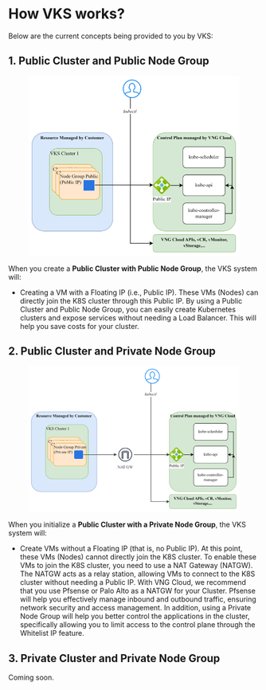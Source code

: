 # How VKS works?

Below are the current concepts being provided to you by VKS:

## **1. Public Cluster and Public Node Group**

<figure><img src="../.gitbook/assets/image (243).png" alt=""><figcaption></figcaption></figure>

When you create a **Public Cluster with Public Node Group**, the VKS system will:

* Creating a VM with a Floating IP (i.e., Public IP). These VMs (Nodes) can directly join the K8S cluster through this Public IP. By using a Public Cluster and Public Node Group, you can easily create Kubernetes clusters and expose services without needing a Load Balancer. This will help you save costs for your cluster.&#x20;

## **2. Public Cluster and Private Node Group**

<figure><img src="../.gitbook/assets/image (15) (1) (1) (1).png" alt=""><figcaption></figcaption></figure>

When you initialize a **Public Cluster with a Private Node Group**, the VKS system will:

* Create VMs without a Floating IP (that is, no Public IP). At this point, these VMs (Nodes) cannot directly join the K8S cluster. To enable these VMs to join the K8S cluster, you need to use a NAT Gateway (NATGW). The NATGW acts as a relay station, allowing VMs to connect to the K8S cluster without needing a Public IP. With VNG Cloud, we recommend that you use Pfsense or Palo Alto as a NATGW for your Cluster. Pfsense will help you effectively manage inbound and outbound traffic, ensuring network security and access management. In addition, using a Private Node Group will help you better control the applications in the cluster, specifically allowing you to limit access to the control plane through the Whitelist IP feature.

## **3. Private Cluster and Private Node Group**

Coming soon.
